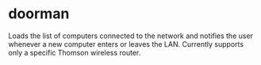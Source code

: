 doorman
=======

Loads the list of computers connected to the network and notifies the user
whenever a new computer enters or leaves the LAN. Currently supports only a
specific Thomson wireless router.
